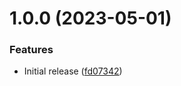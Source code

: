 # 1.0.0 (2023-05-01)


### Features

* Initial release ([fd07342](https://github.com/de-it-krachten/ansible-role-azure_cli/commit/fd07342a61b88d23742bbeffc5521270f18cec80))
